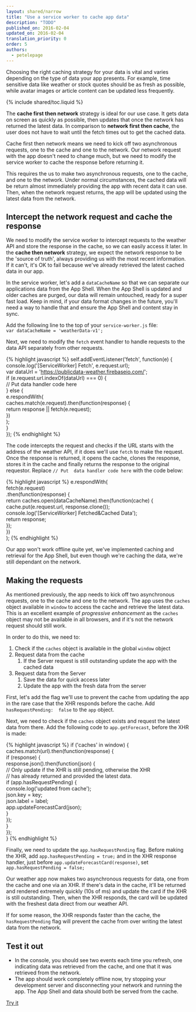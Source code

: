 ```yaml
---
layout: shared/narrow
title: "Use a service worker to cache app data"
description: "TODO"
published_on: 2016-02-04
updated_on: 2016-02-04
translation_priority: 0
order: 5
authors:
  - petelepage
---
```


<p class="intro">
Choosing the right caching strategy for your data is vital and varies depending 
on the type of data your app presents. For example, time sensitive data like 
weather or stock quotes should be as fresh as possible, while avatar images or 
article content can be updated less frequently. 
</p>

{% include shared/toc.liquid %}

The **cache first then network** strategy is ideal for our use case. It gets data 
on screen as quickly as possible, then updates that once the network has 
returned the latest data. In comparison to **network first then cache**, the user 
does not have to wait until the fetch times out to get the cached data. 

Cache first then network means we need to kick off two asynchronous requests, 
one to the cache and one to the network. Our network request with the app 
doesn't need to change much, but we need to modify the service worker to cache 
the response before returning it.

This requires the us to make two asynchronous requests, one to the cache, and 
one to the network. Under normal circumstances, the cached data will be return 
almost immediately providing the app with recent data it can use. Then, when the 
network request returns, the app will be updated using the latest data from the 
network.

## Intercept the network request and cache the response

We need to modify the service worker to intercept requests to the weather API 
and store the response in the cache, so we can easily access it later. In the 
**cache then network** strategy, we expect the network response to be the 'source 
of truth', always providing us with the most recent information. If it can't, 
it's OK to fail because we've already retrieved the latest cached data in our 
app.

In the service worker, let's add a `dataCacheName` so that we can separate our 
applications data from the App Shell. When the App Shell is updated and older 
caches are purged, our data will remain untouched, ready for a super fast load. 
Keep in mind, if your data format changes in the future, you'll need a way to 
handle that and ensure the App Shell and content stay in sync.

Add the following line to the top of your `service-worker.js` file:  
`var dataCacheName = 'weatherData-v1';`

Next, we need to modify the `fetch` event handler to handle requests to the data 
API separately from other requests.

{% highlight javascript %}
self.addEventListener('fetch', function(e) {  
  console.log('[ServiceWorker] Fetch', e.request.url);  
  var dataUrl = 'https://publicdata-weather.firebaseio.com/';  
  if (e.request.url.indexOf(dataUrl) === 0) {  
    // Put data handler code here  
  } else {  
    e.respondWith(  
      caches.match(e.request).then(function(response) {  
        return response || fetch(e.request);  
      })  
    );  
  }  
});
{% endhighlight %}

The code intercepts the request and checks if the URL starts with the address of 
the weather API, if it does we'll use `fetch` to make the request. Once the 
response is returned, it opens the cache, clones the response, stores it in the 
cache and finally returns the response to the original requestor. Replace `// Put 
data handler code here` with the code below:

{% highlight javascript %}
e.respondWith(  
  fetch(e.request)  
    .then(function(response) {  
      return caches.open(dataCacheName).then(function(cache) {  
        cache.put(e.request.url, response.clone());  
        console.log('[ServiceWorker] Fetched&Cached Data');  
        return response;  
      });  
    })  
);
{% endhighlight %}

Our app won't work offline quite yet, we've implemented caching and retrieval 
for the App Shell, but even though we're caching the data, we're still dependant 
on the network.

## Making the requests

As mentioned previously, the app needs to kick off two asynchronous requests, 
one to the cache and one to the network. The app uses the `caches` object 
available in `window` to access the cache and retrieve the latest data. This is an 
excellent example of _progressive enhancement_ as the `caches` object may not be 
available in all browsers, and if it's not the network request should still 
work.

In order to do this, we need to:

1. Check if the `caches` object is available in the global `window` object
1. Request data from the cache
    1. If the Server request is still outstanding update the app with the cached 
       data
1. Request data from the Server
    1. Save the data for quick access later
    1. Update the app with the fresh data from the server

First, let's add the flag we'll use to prevent the cache from updating the app 
in the rare case that the XHR responds before the cache. Add `hasRequestPending: 
false` to the `app` object. 

Next, we need to check if the `caches` object exists and request the latest data 
from there. Add the following code to `app.getForecast`, before the XHR is made:

{% highlight javascript %}
if ('caches' in window) {  
  caches.match(url).then(function(response) {  
    if (response) {  
      response.json().then(function(json) {  
        // Only update if the XHR is still pending, otherwise the XHR  
        // has already returned and provided the latest data.  
        if (app.hasRequestPending) {  
          console.log('updated from cache');  
          json.key = key;  
          json.label = label;  
          app.updateForecastCard(json);  
        }  
      });  
    }  
  });  
}
{% endhighlight %}

Finally, we need to update the `app.hasRequestPending` flag. Before making the 
XHR, add `app.hasRequestPending = true;` and in the XHR response handler, just 
before `app.updateForecastCard(response)`, set `app.hasRequestPending = false;`

Our weather app now makes two asynchronous requests for data, one from the cache 
and one via an XHR. If there's data in the cache, it'll be returned and rendered 
extremely quickly (10s of ms) and update the card if the XHR is still 
outstanding. Then, when the XHR responds, the card will be updated with the 
freshest data direct from our weather API.  

If for some reason, the XHR responds faster than the cache, the 
`hasRequestPending` flag will prevent the cache from over writing the latest data 
from the network.

## Test it out

* In the console, you should see two events each time you refresh, one 
  indicating data was retrieved from the cache, and one that it was retrieved 
  from the network.
* The app should work completely offline now, try stopping your development 
  server and disconnecting your network and running the app. The App Shell and 
  data should both be served from the cache.

<a href="https://weather-pwa-sample.firebaseapp.com/step-05/" class="mdl-button mdl-js-button mdl-button--raised mdl-button--colored">Try it</a>
